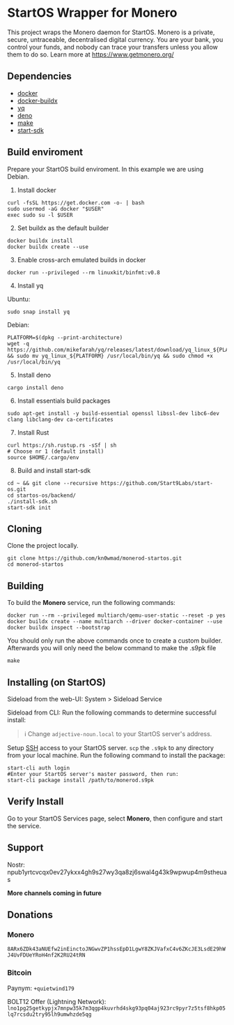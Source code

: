 # StartOS Wrapper for Monero

This project wraps the Monero daemon for StartOS. Monero is a private, secure, untraceable, decentralised digital currency. You are your bank, you control your funds, and nobody can trace your transfers unless you allow them to do so. Learn more at https://www.getmonero.org/

## Dependencies

- [docker](https://docs.docker.com/get-docker)
- [docker-buildx](https://docs.docker.com/buildx/working-with-buildx/)
- [yq](https://mikefarah.gitbook.io/yq)
- [deno](https://deno.land/)
- [make](https://www.gnu.org/software/make/)
- [start-sdk](https://github.com/Start9Labs/start-os/tree/master/backend)

## Build enviroment

Prepare your StartOS build enviroment. In this example we are using Debian.

1. Install docker

```
curl -fsSL https://get.docker.com -o- | bash
sudo usermod -aG docker "$USER"
exec sudo su -l $USER
```

2. Set buildx as the default builder

```
docker buildx install
docker buildx create --use
```

3. Enable cross-arch emulated builds in docker

```
docker run --privileged --rm linuxkit/binfmt:v0.8
```

4. Install yq

Ubuntu:

```
sudo snap install yq
```

Debian:

```
PLATFORM=$(dpkg --print-architecture)
wget -q https://github.com/mikefarah/yq/releases/latest/download/yq_linux_${PLATFORM} && sudo mv yq_linux_${PLATFORM} /usr/local/bin/yq && sudo chmod +x /usr/local/bin/yq
```

5. Install deno

```
cargo install deno
```

6. Install essentials build packages

```
sudo apt-get install -y build-essential openssl libssl-dev libc6-dev clang libclang-dev ca-certificates
```

7. Install Rust

```
curl https://sh.rustup.rs -sSf | sh
# Choose nr 1 (default install)
source $HOME/.cargo/env
```

8. Build and install start-sdk

```
cd ~ && git clone --recursive https://github.com/Start9Labs/start-os.git
cd startos-os/backend/
./install-sdk.sh
start-sdk init
```

## Cloning

Clone the project locally.

```
git clone https://github.com/kn0wmad/monerod-startos.git
cd monerod-startos
```

## Building

To build the **Monero** service, run the following commands:

```
docker run --rm --privileged multiarch/qemu-user-static --reset -p yes
docker buildx create --name multiarch --driver docker-container --use
docker buildx inspect --bootstrap
```

You should only run the above commands once to create a custom builder. Afterwards you will only need the below command to make the .s9pk file

```
make
```

## Installing (on StartOS)

Sideload from the web-UI:
System > Sideload Service

Sideload from CLI:
Run the following commands to determine successful install:

> :information_source: Change `adjective-noun.local` to your StartOS server's address.

Setup [SSH](https://docs.start9.com/latest/user-manual/overview/ssh) access to your StartOS server.
`scp` the `.s9pk` to any directory from your local machine.
Run the following command to install the package:

```
start-cli auth login
#Enter your StartOS server's master password, then run:
start-cli package install /path/to/monerod.s9pk
```

## Verify Install

Go to your StartOS Services page, select **Monero**, then configure and start the service.

## Support

Nostr: npub1yrtcvcqx0ev27ykxx4gh9s27wy3qa8zj6swal4g43k9wpwup4m9stheuas

**More channels coming in future**

## Donations

### Monero

`8ARx6ZDk43aNUEfw2inEinctoJNGwvZP1hssEpD1LgwY8ZKJVafxC4v6ZKcJE3LsdE29hWJ4UvFDUeYRoH4nf2K2RU24tRN`

### Bitcoin

Paynym:
`+quietwind179`

BOLT12 Offer (Lightning Network):
`lno1pg25getkypjx7mnpw35k7m3qgp4kuvrhd4skg93pq04aj923rc9pyr7z5tsf8hkp05lq7rcsdu2try95lh9umwhzde5qg`
